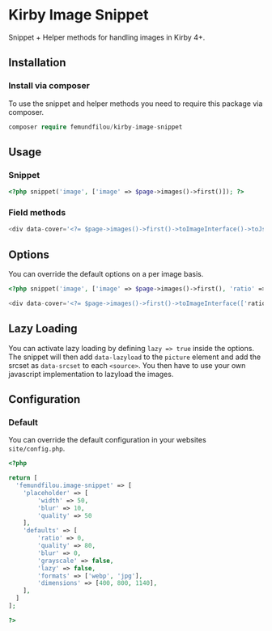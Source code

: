 # Kirby Image Snippet

Snippet + Helper methods for handling images in Kirby 4+.


## Installation

### Install via composer

To use the snippet and helper methods you need to require this package via composer.

```php
composer require femundfilou/kirby-image-snippet
```

## Usage

### Snippet

```php
<?php snippet('image', ['image' => $page->images()->first()]); ?>
```

### Field methods

```php
<div data-cover='<?= $page->images()->first()->toImageInterface()->toJson(); ?>' data-images='<?= $page->images()->toImageInterfaces()->toJson(); ?>'></div>
```

## Options

You can override the default options on a per image basis.

```php
<?php snippet('image', ['image' => $page->images()->first(), 'ratio' => 1, 'dimensions' => [200]]); ?>
```

```php
<div data-cover='<?= $page->images()->first()->toImageInterface(['ratio' => 1, 'dimensions' => [200]])->toJson(); ?>'></div>
```

## Lazy Loading

You can activate lazy loading by defining `lazy => true` inside the options. The snippet will then add `data-lazyload` to the `picture` element and add the srcset as `data-srcset` to each `<source>`. You then have to use your own javascript implementation to lazyload the images.

## Configuration

### Default

You can override the default configuration in your websites `site/config.php`.

```php
<?php

return [
  'femundfilou.image-snippet' => [
    'placeholder' => [
        'width' => 50,
        'blur' => 10,
        'quality' => 50
    ],
    'defaults' => [
        'ratio' => 0,
        'quality' => 80,
        'blur' => 0,
        'grayscale' => false,
        'lazy' => false,
        'formats' => ['webp', 'jpg'],
        'dimensions' => [400, 800, 1140],
    ],
  ]
];

?>
```
